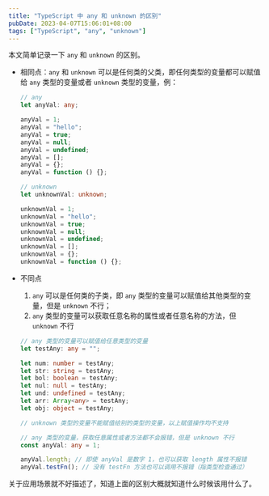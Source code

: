 ```yaml
---
title: "TypeScript 中 any 和 unknown 的区别"
pubDate: 2023-04-07T15:06:01+08:00
tags: ["TypeScript", "any", "unknown"]
---
```


本文简单记录一下 `any` 和 `unknown` 的区别。

- 相同点：`any` 和 `unknown` 可以是任何类的父类，即任何类型的变量都可以赋值给 `any` 类型的变量或者 `unknown` 类型的变量，例：

  ```typescript
  // any
  let anyVal: any;

  anyVal = 1;
  anyVal = "hello";
  anyVal = true;
  anyVal = null;
  anyVal = undefined;
  anyVal = [];
  anyVal = {};
  anyVal = function () {};

  // unknown
  let unknownVal: unknown;

  unknownVal = 1;
  unknownVal = "hello";
  unknownVal = true;
  unknownVal = null;
  unknownVal = undefined;
  unknownVal = [];
  unknownVal = {};
  unknownVal = function () {};
  ```

- 不同点

  1. `any` 可以是任何类的子类，即 `any` 类型的变量可以赋值给其他类型的变量，但是 `unknown` 不行；
  2. `any` 类型的变量可以获取任意名称的属性或者任意名称的方法，但 `unknown` 不行

  ```typescript
  // any 类型的变量可以赋值给任意类型的变量
  let testAny: any = "";

  let num: number = testAny;
  let str: string = testAny;
  let bol: boolean = testAny;
  let nul: null = testAny;
  let und: undefined = testAny;
  let arr: Array<any> = testAny;
  let obj: object = testAny;

  // unknown 类型的变量不能赋值给别的类型的变量，以上赋值操作均不支持

  // any 类型的变量，获取任意属性或者方法都不会报错，但是 unknown 不行
  const anyVal: any = 1;

  anyVal.length; // 即使 anyVal 是数字 1，也可以获取 length 属性不报错
  anyVal.testFn(); // 没有 testFn 方法也可以调用不报错（指类型检查通过）
  ```

关于应用场景就不好描述了，知道上面的区别大概就知道什么时候该用什么了。
